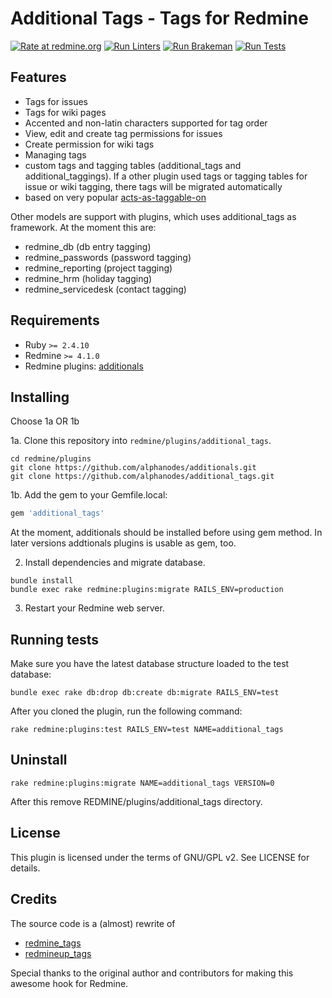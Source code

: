 # Additional Tags - Tags for Redmine

[![Rate at redmine.org](https://img.shields.io/badge/rate%20at-redmine.org-blue.svg?style=flat)](https://www.redmine.org/plugins/additional_tags) [![Run Linters](https://github.com/AlphaNodes/additional_tags/workflows/Run%20Linters/badge.svg)](https://github.com/AlphaNodes/additional_tags/actions?query=workflow%3A%22Run+Linters%22) [![Run Brakeman](https://github.com/AlphaNodes/additional_tags/workflows/Run%20Brakeman/badge.svg)](https://github.com/AlphaNodes/additional_tags/actions?query=workflow%3A%22Run+Brakeman%22) [![Run Tests](https://github.com/AlphaNodes/additional_tags/workflows/Tests/badge.svg)](https://github.com/AlphaNodes/additional_tags/actions?query=workflow%3ATests)


## Features

- Tags for issues
- Tags for wiki pages
- Accented and non-latin characters supported for tag order
- View, edit and create tag permissions for issues
- Create permission for wiki tags
- Managing tags
- custom tags and tagging tables (additional_tags and additional_taggings). If a other plugin
  used tags or tagging tables for issue or wiki tagging, there tags will be migrated automatically
- based on very popular [acts-as-taggable-on](https://github.com/mbleigh/acts-as-taggable-on)

Other models are support with plugins, which uses additional_tags as framework. At the moment this are:

- redmine_db (db entry tagging)
- redmine_passwords (password tagging)
- redmine_reporting (project tagging)
- redmine_hrm (holiday tagging)
- redmine_servicedesk (contact tagging)


## Requirements

- Ruby `>= 2.4.10`
- Redmine `>= 4.1.0`
- Redmine plugins: [additionals]((https://www.redmine.org/plugins/additionals))

## Installing

Choose 1a OR 1b

1a. Clone this repository into `redmine/plugins/additional_tags`.

```shell
cd redmine/plugins
git clone https://github.com/alphanodes/additionals.git
git clone https://github.com/alphanodes/additional_tags.git
```

1b. Add the gem to your Gemfile.local:

```ruby
gem 'additional_tags'
```

At the moment, additionals should be installed before using gem method. In later versions
addtionals plugins is usable as gem, too.

2. Install dependencies and migrate database.

```shell
bundle install
bundle exec rake redmine:plugins:migrate RAILS_ENV=production
```

3. Restart your Redmine web server.


## Running tests

Make sure you have the latest database structure loaded to the test database:

```shell
bundle exec rake db:drop db:create db:migrate RAILS_ENV=test
```

After you cloned the plugin, run the following command:

```shell
rake redmine:plugins:test RAILS_ENV=test NAME=additional_tags
```

## Uninstall

```shell
rake redmine:plugins:migrate NAME=additional_tags VERSION=0
```

After this remove REDMINE/plugins/additional_tags directory.


## License

This plugin is licensed under the terms of GNU/GPL v2.
See LICENSE for details.


## Credits

The source code is a (almost) rewrite of

  - [redmine_tags](https://github.com/ixti/redmine_tags)
  - [redmineup_tags](https://www.redmine.org/plugins/redmineup_tags)

Special thanks to the original author and contributors for making this awesome hook for Redmine.
